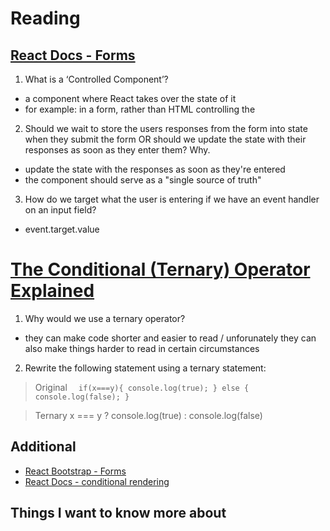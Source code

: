 # Reading

## [React Docs - Forms](https://reactjs.org/docs/forms.html)

1. What is a ‘Controlled Component’?

- a component where React takes over the state of it 
- for example: in a form, rather than HTML controlling the  

2. Should we wait to store the users responses from the form into state when they submit the form OR should we update the state with their responses as soon as they enter them? Why.

- update the state with the responses as soon as they're entered
- the component should serve as a "single source of truth" 

3. How do we target what the user is entering if we have an event handler on an input field?

- event.target.value


# [The Conditional (Ternary) Operator Explained](https://codeburst.io/javascript-the-conditional-ternary-operator-explained-cac7218beeff?gi=f1264586c7a5)

1. Why would we use a ternary operator?

- they can make code shorter and easier to read / unforunately they can also make things harder to read in certain circumstances

2. Rewrite the following statement using a ternary statement:

> Original
>`  if(x===y){
> console.log(true);
>  } else {
> console.log(false);
>  }`

> Ternary
> x === y ? console.log(true) : console.log(false)

## Additional

- [React Bootstrap - Forms](https://react-bootstrap.github.io/components/forms/)
- [React Docs - conditional rendering](https://reactjs.org/docs/conditional-rendering.html)

## Things I want to know more about

